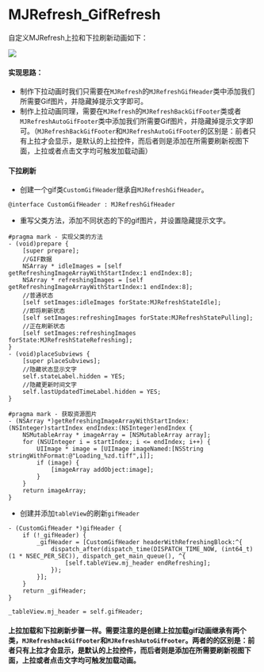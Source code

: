 # MJRefresh_GifRefresh
自定义MJRefresh上拉和下拉刷新动画如下：

![](https://github.com/wuyukobe24/MJRefresh_GifRefresh/blob/master/refresh_2.gif)

#### 实现思路：
* 制作下拉动画时我们只需要在`MJRefresh`的`MJRefreshGifHeader`类中添加我们所需要Gif图片，并隐藏掉提示文字即可。
* 制作上拉动画同理，需要在`MJRefresh`的`MJRefreshBackGifFooter`类或者`MJRefreshAutoGifFooter`类中添加我们所需要Gif图片，并隐藏掉提示文字即可。（`MJRefreshBackGifFooter`和`MJRefreshAutoGifFooter`的区别是：前者只有上拉才会显示，是默认的上拉控件，而后者则是添加在所需要刷新视图下面，上拉或者点击文字均可触发加载动画）
#### 下拉刷新
* 创建一个gif类`CustomGifHeader`继承自`MJRefreshGifHeader`。
```
@interface CustomGifHeader : MJRefreshGifHeader
```
* 重写父类方法，添加不同状态的下的gif图片，并设置隐藏提示文字。
```
#pragma mark - 实现父类的方法
- (void)prepare {
    [super prepare];
    //GIF数据
    NSArray * idleImages = [self getRefreshingImageArrayWithStartIndex:1 endIndex:8];
    NSArray * refreshingImages = [self getRefreshingImageArrayWithStartIndex:1 endIndex:8];
    //普通状态
    [self setImages:idleImages forState:MJRefreshStateIdle];
    //即将刷新状态
    [self setImages:refreshingImages forState:MJRefreshStatePulling];
    //正在刷新状态
    [self setImages:refreshingImages forState:MJRefreshStateRefreshing];
}
- (void)placeSubviews {
    [super placeSubviews];
    //隐藏状态显示文字
    self.stateLabel.hidden = YES;
    //隐藏更新时间文字
    self.lastUpdatedTimeLabel.hidden = YES;
}

#pragma mark - 获取资源图片
- (NSArray *)getRefreshingImageArrayWithStartIndex:(NSInteger)startIndex endIndex:(NSInteger)endIndex {
    NSMutableArray * imageArray = [NSMutableArray array];
    for (NSUInteger i = startIndex; i <= endIndex; i++) {
        UIImage * image = [UIImage imageNamed:[NSString stringWithFormat:@"Loading_%zd.tiff",i]];
        if (image) {
            [imageArray addObject:image];
        }
    }
    return imageArray;
}
```

* 创建并添加`tableView`的刷新`gifHeader`
```
- (CustomGifHeader *)gifHeader {
    if (!_gifHeader) {
        _gifHeader = [CustomGifHeader headerWithRefreshingBlock:^{
            dispatch_after(dispatch_time(DISPATCH_TIME_NOW, (int64_t)(1 * NSEC_PER_SEC)), dispatch_get_main_queue(), ^{
                [self.tableView.mj_header endRefreshing];
            });
        }];
    }
    return _gifHeader;
}
```
```
_tableView.mj_header = self.gifHeader;
```

#### 上拉加载和下拉刷新步骤一样。需要注意的是创建上拉加载gif动画继承有两个类，`MJRefreshBackGifFooter`和`MJRefreshAutoGifFooter`。两者的的区别是：前者只有上拉才会显示，是默认的上拉控件，而后者则是添加在所需要刷新视图下面，上拉或者点击文字均可触发加载动画。
